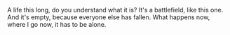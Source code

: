 A life this long, do you understand what it is?
It's a battlefield, like this one.
And it's empty, because everyone else has fallen.
What happens now, where I go now, it has to be alone.
